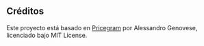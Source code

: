 ## Créditos
Este proyecto está basado en [Pricegram](https://github.com/AleG94/Pricegram) por Alessandro Genovese, licenciado bajo MIT License.


